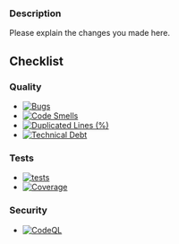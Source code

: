 ### Description

Please explain the changes you made here.

## Checklist
### Quality
- [![Bugs](https://sonarcloud.io/api/project_badges/measure?project=GLO2003-H22-eq24_Floppa&metric=bugs)](https://sonarcloud.io/summary/new_code?id=GLO2003-H22-eq24_Floppa)
- [![Code Smells](https://sonarcloud.io/api/project_badges/measure?project=GLO2003-H22-eq24_Floppa&metric=code_smells)](https://sonarcloud.io/summary/new_code?id=GLO2003-H22-eq24_Floppa)
- [![Duplicated Lines (%)](https://sonarcloud.io/api/project_badges/measure?project=GLO2003-H22-eq24_Floppa&metric=duplicated_lines_density)](https://sonarcloud.io/summary/new_code?id=GLO2003-H22-eq24_Floppa)
- [![Technical Debt](https://sonarcloud.io/api/project_badges/measure?project=GLO2003-H22-eq24_Floppa&metric=sqale_index)](https://sonarcloud.io/summary/new_code?id=GLO2003-H22-eq24_Floppa)

### Tests
- [![tests](https://github.com/GLO2003-H22-eq24/Floppa/actions/workflows/.github-actions.yml/badge.svg)](https://github.com/GLO2003-H22-eq24/Floppa/actions/workflows/.github-actions.yml)
- [![Coverage](https://sonarcloud.io/api/project_badges/measure?project=GLO2003-H22-eq24_Floppa&metric=coverage)](https://sonarcloud.io/summary/new_code?id=GLO2003-H22-eq24_Floppa)

### Security
- [![CodeQL](https://github.com/GLO2003-H22-eq24/Floppa/actions/workflows/codeql-analysis.yml/badge.svg)](https://github.com/GLO2003-H22-eq24/Floppa/actions/workflows/codeql-analysis.yml)